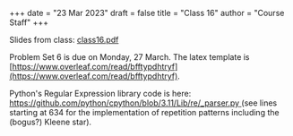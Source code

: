 +++
date = "23 Mar 2023"
draft = false
title = "Class 16"
author = "Course Staff"
+++

Slides from class: [class16.pdf](https://www.dropbox.com/s/h31y0k91iektktb/class16.pdf?dl=0)

Problem Set 6 is due on Monday, 27 March. The latex template is [https://www.overleaf.com/read/bfftypdhtryf](https://www.overleaf.com/read/bfftypdhtryf).

Python's Regular Expression library code is here: [https://github.com/python/cpython/blob/3.11/Lib/re/_parser.py
](https://github.com/python/cpython/blob/3.11/Lib/re/_parser.py) (see lines starting at 634 for the implementation of repetition patterns including the (bogus?) Kleene star).
